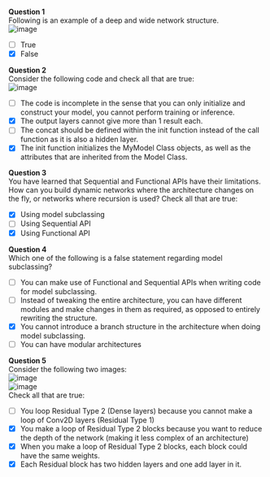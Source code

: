 **Question 1**<br>
Following is an example of a deep and wide network structure.<br>
![image](https://github.com/user-attachments/assets/969b52b2-a9d9-4a02-b4be-c117f70090ec)
- [ ] True
- [x] False

**Question 2**<br>
Consider the following code and check all that are true:<br>
![image](https://github.com/user-attachments/assets/a865ea4d-c317-4969-919d-f5b7b6e8b183)
- [ ] The code is incomplete in the sense that you can only initialize and construct your model, you cannot perform training or inference.
- [x] The output layers cannot give more than 1 result each.
- [ ] The concat should be defined within the init function instead of the call function as it is also a hidden layer.
- [x] The init function initializes the MyModel Class objects, as well as the attributes that are inherited from the Model Class.

**Question 3**<br>
You have learned that Sequential and Functional APIs have their limitations.<br>
How can you build dynamic networks where the architecture changes on the fly, or networks where recursion is used? Check all that are true:
- [x] Using model subclassing
- [ ] Using Sequential API
- [x] Using Functional API

**Question 4**<br>
Which one of the following is a false statement regarding model subclassing?
- [ ] You can make use of Functional and Sequential APIs when writing code for model subclassing.
- [ ] Instead of tweaking the entire architecture, you can have different modules and make changes in them as required, as opposed to entirely rewriting the structure.
- [x] You cannot introduce a branch structure in the architecture when doing model subclassing.
- [ ] You can have modular architectures

**Question 5**<br>
Consider the following two images:<br>
![image](https://github.com/user-attachments/assets/a051a8d4-5ddf-4940-aa33-09d54f120638)<br>
![image](https://github.com/user-attachments/assets/30c6a26f-34e2-43ea-8089-dfb1fef72cb0)<br>
Check all that are true:
- [ ] You loop Residual Type 2 (Dense layers) because you cannot make a loop of Conv2D layers (Residual Type 1)
- [x] You make a loop of Residual Type 2 blocks because you want to reduce the depth of the network (making it less complex of an architecture)
- [x] When you make a loop of Residual Type 2 blocks, each block could have the same weights. 
- [x] Each Residual block has two hidden layers and one add layer in it.

